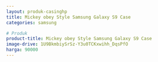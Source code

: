 ```yaml
---
layout: produk-casinghp
title: Mickey obey Style Samsung Galaxy S9 Case
categories: samsung

# Produk
product-title: Mickey obey Style Samsung Galaxy S9 Case
image-drive: 1U9BkmbiySrSz-Y3u0TCKxwihh_DqsPfO
harga: 90000
---
```

